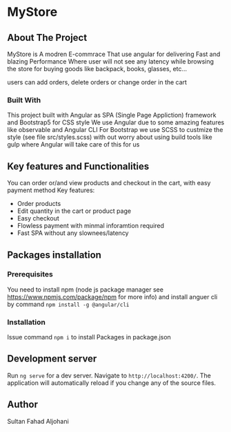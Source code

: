 # MyStore

## About The Project
MyStore is A modren E-commrace That use angular for delivering Fast and blazing Performance
Where user will not see any latency while browsing the store for buying goods like backpack, books, glasses, etc...

users can add orders, delete orders or change order in the cart
### Built With
This project built with Angular as SPA (Single Page Appliction) framework and Bootstrap5 for CSS style 
We use Angular due to some amazing features like observable and Angular CLI 
For Bootstrap we use SCSS to custmize the style (see file src/styles.scss) with out worry about using build tools like gulp where Angular will take care of this for us

## Key features and Functionalities
You can order or/and view products and checkout in the cart, with easy payment method
Key features:
- Order products
- Edit quantity in the cart or product page
- Easy checkout
- Flowless payment with minmal inforamtion required
- Fast SPA without any slownees/latency


## Packages installation
### Prerequisites
You need to install npm (node js package manager see https://www.npmjs.com/package/npm for more info) and install anguer cli by command
`npm install -g @angular/cli`

### Installation 
Issue command `npm i` to install Packages in package.json
## Development server

Run `ng serve` for a dev server. Navigate to `http://localhost:4200/`. The application will automatically reload if you change any of the source files.


## Author
Sultan Fahad Aljohani

